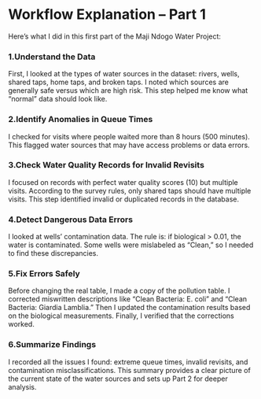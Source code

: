 # Workflow Explanation – Part 1
Here’s what I did in this first part of the Maji Ndogo Water Project:
### 1.Understand the Data
First, I looked at the types of water sources in the dataset: rivers, wells, shared taps, home taps, and broken taps.
I noted which sources are generally safe versus which are high risk.
This step helped me know what “normal” data should look like.
### 2.Identify Anomalies in Queue Times
I checked for visits where people waited more than 8 hours (500 minutes).
This flagged water sources that may have access problems or data errors.
### 3.Check Water Quality Records for Invalid Revisits
I focused on records with perfect water quality scores (10) but multiple visits.
According to the survey rules, only shared taps should have multiple visits.
This step identified invalid or duplicated records in the database.
### 4.Detect Dangerous Data Errors
I looked at wells’ contamination data. The rule is: if biological > 0.01, the water is contaminated.
Some wells were mislabeled as “Clean,” so I needed to find these discrepancies.
### 5.Fix Errors Safely
Before changing the real table, I made a copy of the pollution table.
I corrected miswritten descriptions like “Clean Bacteria: E. coli” and “Clean Bacteria: Giardia Lamblia.”
Then I updated the contamination results based on the biological measurements.
Finally, I verified that the corrections worked.
### 6.Summarize Findings
I recorded all the issues I found: extreme queue times, invalid revisits, and contamination misclassifications.
This summary provides a clear picture of the current state of the water sources and sets up Part 2 for deeper analysis.
